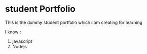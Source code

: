  # student   Portfolio

 This is the dummy student portfolio which i am creating for learning 

 I know : 
 1. javascript
 2. Nodejs